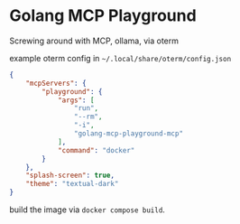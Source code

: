 # Golang MCP Playground

Screwing around with MCP, ollama, via oterm

example oterm config in `~/.local/share/oterm/config.json`

```json
{
    "mcpServers": {
        "playground": {
            "args": [
                "run",
                "--rm",
                "-i",
                "golang-mcp-playground-mcp"
            ],
            "command": "docker"
        }
    },
    "splash-screen": true,
    "theme": "textual-dark"
}
```

build the image via `docker compose build`.
